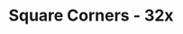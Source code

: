 ---
title: Square Corners - 32x
permalink: /article/compliance32xAddons/Square%20Corners
comments: true
comments-id: SquareCorners
carousel-img: article/carousel/Square Corners/
show_carousel_name: true
long_text: Gives the containers square corners to be more uniform with other UI elements. Also available in Dark, based off of jogurciQ's Dark UI.

authors:
  - ThePolishHussar

download: 
  - 1.16.4: 
    - https://github.com/Compliance-Addons/Compliance-Addons/raw/master/32x/Square%20Corners/Compliant%20Square%20Corners%20-%201.16.4.zip
  - 1.16.4 Dark: 
    - https://github.com/Compliance-Addons/Compliance-Addons/raw/master/32x/Square%20Corners/Compliant%20Square%20Corners%20Dark%20-%201.16.4.zip
  - Old Version:
    - https://github.com/Compliance-Addons/Compliance-Addons/raw/master/32x/Square%20Corners
---